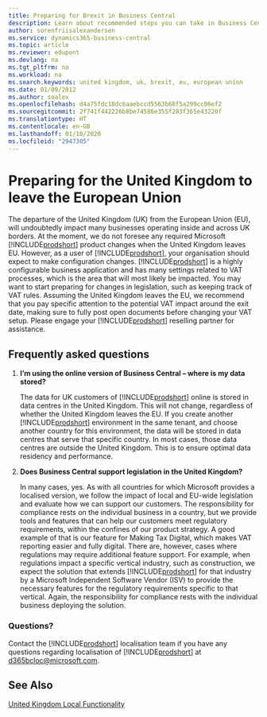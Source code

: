```yaml
---
title: Preparing for Brexit in Business Central
description: Learn about recommended steps you can take in Business Central to help prepare for Brexit in 2020.
author: sorenfriisalexandersen
ms.service: dynamics365-business-central
ms.topic: article
ms.reviewer: edupont
ms.devlang: na
ms.tgt_pltfrm: na
ms.workload: na
ms.search.keywords: united kingdom, uk, brexit, eu, european union
ms.date: 01/09/2012
ms.author: soalex
ms.openlocfilehash: d4a75fdc18dc6aaebccd5563b68f5a299cc06ef2
ms.sourcegitcommit: 2f741f442226b8be74586e355f283f365e43220f
ms.translationtype: HT
ms.contentlocale: en-GB
ms.lasthandoff: 01/10/2020
ms.locfileid: "2947305"
---
```

# <a name="preparing-for-the-united-kingdom-to-leave-the-european-union"></a>Preparing for the United Kingdom to leave the European Union

The departure of the United Kingdom (UK) from the European Union (EU), will undoubtedly impact many businesses operating inside and across UK borders. At the moment, we do not foresee any required Microsoft [!INCLUDE[prodshort](../../includes/prodshort.md)] product changes when the United Kingdom leaves EU. However, as a user of [!INCLUDE[prodshort](../../includes/prodshort.md)], your organisation should expect to make configuration changes. [!INCLUDE[prodshort](../../includes/prodshort.md)] is a highly configurable business application and has many settings related to VAT processes, which is the area that will most likely be impacted. You may want to start preparing for changes in legislation, such as keeping track of VAT rules. Assuming the United Kingdom leaves the EU, we recommend that you pay specific attention to the potential VAT impact around the exit date, making sure to fully post open documents before changing your VAT setup. Please engage your [!INCLUDE[prodshort](../../includes/prodshort.md)] reselling partner for assistance.

## <a name="frequently-asked-questions"></a>Frequently asked questions

1. **I’m using the online version of Business Central – where is my data stored?**

    The data for UK customers of [!INCLUDE[prodshort](../../includes/prodshort.md)] online is stored in data centres in the United Kingdom. This will not change, regardless of whether the United Kingdom leaves the EU. If you create another [!INCLUDE[prodshort](../../includes/prodshort.md)] environment in the same tenant, and choose another country for this environment, the data will be stored in data centres that serve that specific country. In most cases, those data centres are outside the United Kingdom. This is to ensure optimal data residency and performance.

2. **Does Business Central support legislation in the United Kingdom?**

    In many cases, yes. As with all countries for which Microsoft provides a localised version, we follow the impact of local and EU-wide legislation and evaluate how we can support our customers. The responsibility for compliance rests on the individual business in a country, but we provide tools and features that can help our customers meet regulatory requirements, within the confines of our product strategy. A good example of that is our feature for Making Tax Digital, which makes VAT reporting easier and fully digital. There are, however, cases where regulations may require additional feature support. For example, when regulations impact a specific vertical industry, such as construction, we expect the solution that extends [!INCLUDE[prodshort](../../includes/prodshort.md)] for that industry by a Microsoft Independent Software Vendor (ISV) to provide the necessary features for the regulatory requirements specific to that vertical. Again, the responsibility for compliance rests with the individual business deploying the solution.

### <a name="questions"></a>Questions?

Contact the [!INCLUDE[prodshort](../../includes/prodshort.md)] localisation team if you have any questions regarding localisation of [!INCLUDE[prodshort](../../includes/prodshort.md)] at d365bcloc@microsoft.com.

## <a name="see-also"></a>See Also

[United Kingdom Local Functionality](united-kingdom-local-functionality.md)  
